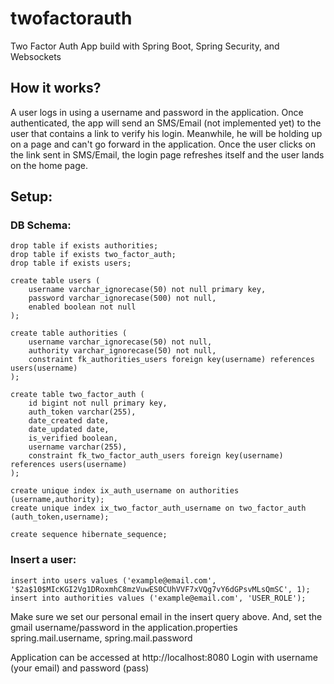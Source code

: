 # twofactorauth
Two Factor Auth App build with Spring Boot, Spring Security, and Websockets

## How it works?

A user logs in using a username and password in the application. Once authenticated, the app will send an SMS/Email (not implemented yet) to the user that contains a link to verify his login.
Meanwhile, he will be holding up on a page and can't go forward in the application.
Once the user clicks on the link sent in SMS/Email, the login page refreshes itself and the user lands on the home page.

## Setup:

### DB Schema:

```
drop table if exists authorities;
drop table if exists two_factor_auth;
drop table if exists users;

create table users (
    username varchar_ignorecase(50) not null primary key,
    password varchar_ignorecase(500) not null,
    enabled boolean not null
);

create table authorities (
    username varchar_ignorecase(50) not null,
    authority varchar_ignorecase(50) not null,
    constraint fk_authorities_users foreign key(username) references users(username)
);

create table two_factor_auth (
    id bigint not null primary key,
    auth_token varchar(255),
    date_created date,
    date_updated date,
    is_verified boolean,
    username varchar(255),
    constraint fk_two_factor_auth_users foreign key(username) references users(username)
);

create unique index ix_auth_username on authorities (username,authority);
create unique index ix_two_factor_auth_username on two_factor_auth (auth_token,username);

create sequence hibernate_sequence;
```

### Insert a user:

```
insert into users values ('example@email.com', '$2a$10$MIcKGI2Vg1DRoxmhC8mzVuwES0CUhVVF7xVQg7vY6dGPsvMLsQmSC', 1);
insert into authorities values ('example@email.com', 'USER_ROLE');
```


Make sure we set our personal email in the insert query above.
And, set the gmail username/password in the application.properties spring.mail.username, spring.mail.password

Application can be accessed at http://localhost:8080
Login with username (your email) and password (pass)
